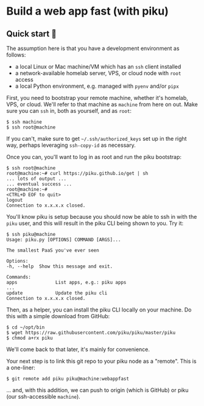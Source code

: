 # Build a web app fast (with piku)

## Quick start 🚀

The assumption here is that you have a development environment as follows:

- a local Linux or Mac machine/VM which has an `ssh` client installed
- a network-available homelab server, VPS, or cloud node with `root` access
- a local Python environment, e.g. managed with `pyenv` and/or `pipx`

First, you need to bootstrap your remote machine, whether it's homelab, VPS, or
cloud. We'll refer to that machine as `machine` from here on out. Make sure you
can `ssh` in, both as yourself, and as `root`:

    $ ssh machine
    $ ssh root@machine

If you can't, make sure to get `~/.ssh/authorized_keys` set up in the right
way, perhaps leveraging `ssh-copy-id` as necessary.

Once you can, you'll want to log in as root and run the piku bootstrap:

    $ ssh root@machine
    root@machine:~# curl https://piku.github.io/get | sh
    ... lots of output ...
    ... eventual success ...
    root@machine:~#
    <CTRL+D EOF to quit>
    logout
    Connection to x.x.x.x closed.

You'll know piku is setup because you should now be able to ssh in with the
`piku` user, and this will result in the piku CLI being shown to you. Try it:

    $ ssh piku@machine
    Usage: piku.py [OPTIONS] COMMAND [ARGS]...

    The smallest PaaS you've ever seen

    Options:
    -h, --help  Show this message and exit.

    Commands:
    apps              List apps, e.g.: piku apps
    ...
    update            Update the piku cli
    Connection to x.x.x.x closed.

Then, as a helper, you can install the piku CLI locally on your machine. Do
this with a simple download from GitHub:

    $ cd ~/opt/bin
    $ wget https://raw.githubusercontent.com/piku/piku/master/piku
    $ chmod a+rx piku

We'll come back to that later, it's mainly for convenience.

Your next step is to link this git repo to your piku node as a "remote".
This is a one-liner:

    $ git remote add piku piku@machine:webappfast

... and, with this addition, we can push to origin (which is GitHub) or piku
(our ssh-accessible `machine`).

